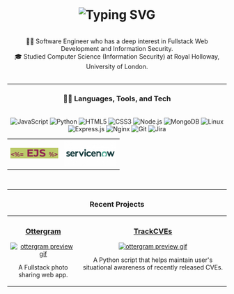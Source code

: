 <!--## Hi, I'm Robert 👋-->
<h1 align="center">
  <img align="center" src="https://readme-typing-svg.demolab.com?font=Sans+serif&weight=700&size=30&letterSpacing=thin&duration=3500&pause=700&color=35DA5B&center=true&vCenter=true&random=false&width=500&height=50&lines=Hi+there+%F0%9F%91%8B;I'm+Robert;Welcome+to+my+profile!" alt="Typing SVG" />
</h1>
<br>
<div align="center">
  👨‍💻 Software Engineer who has a deep interest in Fullstack Web Development and Information Security.<br>
  🎓 Studied Computer Science (Information Security) at Royal Holloway, University of London.<br>
</div>
<br>

---

<h3 align="center">🐱‍💻 Languages, Tools, and Tech</h3> 
<br>
<div align="center">
  <img alt="JavaScript" width="35px" src="https://cdn.jsdelivr.net/gh/devicons/devicon@latest/icons/javascript/javascript-original.svg" />
  <img  alt="Python" width="35px" src="https://cdn.jsdelivr.net/gh/devicons/devicon@latest/icons/python/python-original.svg" />
  <img  alt="HTML5" width="35px" src="https://cdn.jsdelivr.net/gh/devicons/devicon@latest/icons/html5/html5-original-wordmark.svg" />
  <img  alt="CSS3" width="35px" src="https://cdn.jsdelivr.net/gh/devicons/devicon@latest/icons/css3/css3-original-wordmark.svg" />
  <img  alt="Node.js" width="35px" src="https://cdn.jsdelivr.net/gh/devicons/devicon@latest/icons/nodejs/nodejs-plain-wordmark.svg" />
  <img  alt="MongoDB" width="35px" src="https://cdn.jsdelivr.net/gh/devicons/devicon@latest/icons/mongodb/mongodb-plain-wordmark.svg" />
  <img  alt="Linux" width="35px" src="https://cdn.jsdelivr.net/gh/devicons/devicon@latest/icons/linux/linux-original.svg" />
  <img  alt="Express.js" width="35px" src="https://cdn.jsdelivr.net/gh/devicons/devicon@latest/icons/express/express-original.svg" />
  <img  alt="Nginx" width="35px" src="https://cdn.jsdelivr.net/gh/devicons/devicon@latest/icons/nginx/nginx-original.svg" />
  <img  alt="Git" width="35px" src="https://cdn.jsdelivr.net/gh/devicons/devicon@latest/icons/git/git-plain-wordmark.svg" />
  <img  alt="Jira" width="35px" src="https://cdn.jsdelivr.net/gh/devicons/devicon@latest/icons/jira/jira-original.svg" />
</div>

<table align="center" style="height: 10%; width: 90%;">
    <tr>
        <td align="center" valign="middle">
          <img  vertical-align="baseline" alt="EJS" width="110px" src="https://github.com/RobH0/RobH0/blob/main/EJS.png"/>
        </td>
        <td align="center" valign="middle">
          <img vertical-align="baseline" alt="ServiceNow" width="120px" src="https://github.com/RobH0/RobH0/blob/main/servicenow-large.png">
        </td>
    </tr>
</table>
<br>

---

<h3 align="center">Recent Projects</h3>
<table align="center" style="height: 100vh; width: 100%;">
    <tr>
        <td align="center" valign="top">
          <h3><a href="https://github.com/RobH0/ottergram">Ottergram</a></h3>
          <a target="_blank" href="https://github.com/RobH0/ottergram">
            <img alt="ottergram preview gif" src="https://github.com/RobH0/ottergram/blob/main/ottergram-preview.gif">
          </a>
          <p>A Fullstack photo sharing web app.</p>
        </td>
        <td align="center" valign="top">
          <h3><a href="https://github.com/RobH0/TrackCVEs">TrackCVEs</a></h3>
          <a href="https://github.com/RobH0/TrackCVEs">
            <img alt="ottergram preview gif" src="https://github.com/RobH0/ottergram/blob/main/ottergram-preview.gif">
          </a>
          <p>A Python script that helps maintain user's situational awareness of recently released CVEs.</p>
        </td>
    </tr>
</table>



<!-- 
**RobH0/RobH0** is a ✨ _special_ ✨ repository because its `README.md` (this file) appears on your GitHub profile.

Here are some ideas to get you started:

- 🔭 I’m currently working on ...
- 🌱 I’m currently learning ...
- 👯 I’m looking to collaborate on ...
- 🤔 I’m looking for help with ...
- 💬 Ask me about ...
- 📫 How to reach me: ...
- 😄 Pronouns: ...
- ⚡ Fun fact: ...
-->
